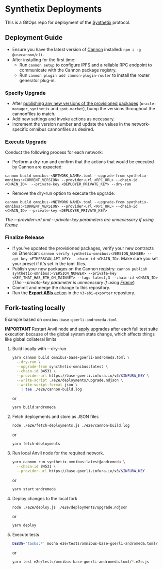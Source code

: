 # Synthetix Deployments

This is a GitOps repo for deployment of the [Synthetix](https://www.github.com/synthetixio/synthetix-v3) protocol.

## Deployment Guide

- Ensure you have the latest version of [Cannon](https://usecannon.com) installed: `npm i -g @usecannon/cli`.
- After installing for the first time:
  - Run `cannon setup` to configure IPFS and a reliable RPC endpoint to communicate with the Cannon package registry.
  - Run `cannon plugin add cannon-plugin-router` to install the router generator plug-in.

### Specify Upgrade

- After [publishing any new versions of the provisioned packages](https://github.com/synthetixio/synthetix-v3#deployment-guide) (`oracle-manager`, `synthetix` and `spot-market`), bump the versions throughout the cannonfiles to match.
- Add new settings and invoke actions as necessary.
- Increment the version number and update the values in the network-specific omnibus cannonfiles as desired.

### Execute Upgrade

Conduct the following process for each network:

- Perform a dry-run and confirm that the actions that would be executed by Cannon are expected:

```
cannon build omnibus-<NETWORK_NAME>.toml --upgrade-from synthetix-omnibus:<CURRENT_VERSION> --provider-url <RPC_URL> --chain-id <CHAIN_ID>  --private-key <DEPLOYER_PRIVATE_KEY> --dry-run
```

- Remove the dry-run option to execute the upgrade:

```
cannon build omnibus-<NETWORK_NAME>.toml --upgrade-from synthetix-omnibus:<CURRENT_VERSION> --provider-url <RPC_URL> --chain-id <CHAIN_ID> --private-key <DEPLOYER_PRIVATE_KEY>
```

_The --provider-url and --private-key parameters are unnecessary if using [Frame](https://frame.sh/)_

### Finalize Release

- If you've updated the provisioned packages, verify your new contracts on Etherscan: `cannon verify synthetix-omnibus:<VERSION_NUMBER> --api-key <ETHERSCAN_API_KEY> --chain-id <CHAIN_ID>`. Make sure you set your preset if it's set in the toml files.
- Publish your new packages on the Cannon registry: `cannon publish synthetix-omnibus:<VERSION_NUMBER> --private-key <KEY_THAT_HAS_ETH_ON_MAINNET> --tags latest,3 --chain-id <CHAIN_ID>` (_The --private-key parameter is unnecessary if using [Frame](https://frame.sh/)_)
- Commit and merge the change to this repository.
- Run the [**Export ABIs** action](https://github.com/Synthetixio/v3-abi-exporter/actions/workflows/main.yml) in the `v3-abi-exporter` repository.

## Fork-testing locally

Example based on `omnibus-base-goerli-andromeda.toml`

**IMPORTANT** Restart Anvil node and apply upgrades after each full test suite execution because of the global system state change, which affects things like global collateral limits

1. Build locally with --dry-run

   ```sh
   yarn cannon build omnibus-base-goerli-andromeda.toml \
     --dry-run \
     --upgrade-from syncthetix-omnibus:latest \
     --chain-id 84531 \
     --provider-url https://base-goerli.infura.io/v3/$INFURA_KEY \
     --write-script ./e2e/deployments/upgrade.ndjson \
     --write-script-format json \
       | tee ./e2e/cannon-build.log
   ```

   or

   ```sh
   yarn build:andromeda
   ```

2. Fetch deployments and store as JSON files

   ```sh
   node ./e2e/fetch-deployments.js ./e2e/cannon-build.log
   ```

   or

   ```sh
   yarn fetch-deployments
   ```

3. Run local Anvil node for the required network.

   ```sh
   yarn cannon run synthetix-omnibus:latest@andromeda \
     --chain-id 84531 \
     --provider-url https://base-goerli.infura.io/v3/$INFURA_KEY
   ```

   or

   ```sh
   yarn start:andromeda
   ```

4. Deploy changes to the local fork

   ```sh
   node ./e2e/deploy.js ./e2e/deployments/upgrade.ndjson
   ```

   or

   ```sh
   yarn deploy
   ```

5. Execute tests
   ```sh
   DEBUG='tasks:*' mocha e2e/tests/omnibus-base-goerli-andromeda.toml/*.e2e.js
   ```
   or
   ```sh
   yarn test e2e/tests/omnibus-base-goerli-andromeda.toml/*.e2e.js
   ```
